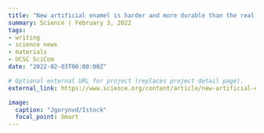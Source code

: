 ```yaml
---
title: "New artificial enamel is harder and more durable than the real thing"
summary: Science | February 3, 2022
tags:
- writing
- science news
- materials
- UCSC SciCom
date: "2022-02-03T00:00:00Z"

# Optional external URL for project (replaces project detail page).
external_link: https://www.science.org/content/article/new-artificial-enamel-harder-and-more-durable-real-thing

image:
  caption: "Jgorynvd/Istock"
  focal_point: Smart
---
```

